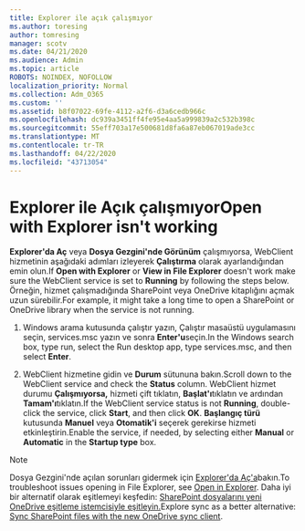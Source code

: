 ```yaml
---
title: Explorer ile açık çalışmıyor
ms.author: toresing
author: tomresing
manager: scotv
ms.date: 04/21/2020
ms.audience: Admin
ms.topic: article
ROBOTS: NOINDEX, NOFOLLOW
localization_priority: Normal
ms.collection: Adm_O365
ms.custom: ''
ms.assetid: b8f07022-69fe-4112-a2f6-d3a6cedb966c
ms.openlocfilehash: dc939a3451ff4fe95e4aa5a999839a2c532b398c
ms.sourcegitcommit: 55eff703a17e500681d8fa6a87eb067019ade3cc
ms.translationtype: MT
ms.contentlocale: tr-TR
ms.lasthandoff: 04/22/2020
ms.locfileid: "43713054"
---
```

# <a name="open-with-explorer-isnt-working"></a><span data-ttu-id="09874-102">Explorer ile Açık çalışmıyor</span><span class="sxs-lookup"><span data-stu-id="09874-102">Open with Explorer isn't working</span></span>

<span data-ttu-id="09874-103">**Explorer'da Aç** veya **Dosya Gezgini'nde Görünüm** çalışmıyorsa, WebClient hizmetinin aşağıdaki adımları izleyerek **Çalıştırma** olarak ayarlandığından emin olun.</span><span class="sxs-lookup"><span data-stu-id="09874-103">If **Open with Explorer** or **View in File Explorer** doesn't work make sure the WebClient service is set to **Running** by following the steps below.</span></span> <span data-ttu-id="09874-104">Örneğin, hizmet çalışmadığında SharePoint veya OneDrive kitaplığını açmak uzun sürebilir.</span><span class="sxs-lookup"><span data-stu-id="09874-104">For example, it might take a long time to open a SharePoint or OneDrive library when the service is not running.</span></span> 
  
1. <span data-ttu-id="09874-105">Windows arama kutusunda çalıştır yazın, Çalıştır masaüstü uygulamasını seçin, services.msc yazın ve sonra **Enter'u**seçin.</span><span class="sxs-lookup"><span data-stu-id="09874-105">In the Windows search box, type run, select the Run desktop app, type services.msc, and then select **Enter**.</span></span>
    
2. <span data-ttu-id="09874-106">WebClient hizmetine gidin ve **Durum** sütununa bakın.</span><span class="sxs-lookup"><span data-stu-id="09874-106">Scroll down to the WebClient service and check the **Status** column.</span></span> <span data-ttu-id="09874-107">WebClient hizmet durumu **Çalışmıyorsa,** hizmeti çift tıklatın, **Başlat'ı**tıklatın ve ardından **Tamam'ı**tıklatın.</span><span class="sxs-lookup"><span data-stu-id="09874-107">If the WebClient service status is not **Running**, double-click the service, click **Start**, and then click **OK**.</span></span> <span data-ttu-id="09874-108">**Başlangıç türü** kutusunda **Manuel** veya **Otomatik'i** seçerek gerekirse hizmeti etkinleştirin.</span><span class="sxs-lookup"><span data-stu-id="09874-108">Enable the service, if needed, by selecting either **Manual** or **Automatic** in the **Startup type** box.</span></span> 
    
> [!NOTE]
> <span data-ttu-id="09874-109">Dosya Gezgini'nde açılan sorunları gidermek için [Explorer'da Aç'a](https://go.microsoft.com/fwlink/?linkid=871665)bakın.</span><span class="sxs-lookup"><span data-stu-id="09874-109">To troubleshoot issues opening in File Explorer, see [Open in Explorer](https://go.microsoft.com/fwlink/?linkid=871665).</span></span> <span data-ttu-id="09874-110">Daha iyi bir alternatif olarak eşitlemeyi keşfedin: [SharePoint dosyalarını yeni OneDrive eşitleme istemcisiyle eşitleyin.](https://go.microsoft.com/fwlink/?linkid=871666)</span><span class="sxs-lookup"><span data-stu-id="09874-110">Explore sync as a better alternative: [Sync SharePoint files with the new OneDrive sync client](https://go.microsoft.com/fwlink/?linkid=871666).</span></span> 
  

